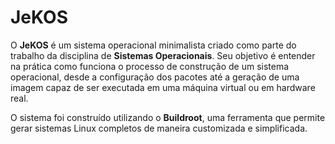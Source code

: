 # JeKOS

O **JeKOS** é um sistema operacional minimalista criado como parte do trabalho da disciplina de **Sistemas Operacionais**. Seu objetivo é entender na prática como funciona o processo de construção de um sistema operacional, desde a configuração dos pacotes até a geração de uma imagem capaz de ser executada em uma máquina virtual ou em hardware real.

O sistema foi construído utilizando o **Buildroot**, uma ferramenta que permite gerar sistemas Linux completos de maneira customizada e simplificada.

